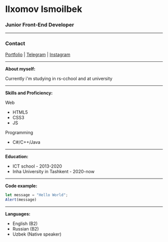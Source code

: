 # Ilxomov Ismoilbek
### Junior Front-End Developer

---

### Contact

<div>
<a href="https://ismoil6ek.netlify.app">Portfolio</a>
| <a href="http://t.me/ismoil6ek">Telegram</a>
| <a href="http://instagram.com/ismoil6ek">Instagram</a>
</div>

---

**About myself:**

Currently i'm studying in rs-cchool and at university

---
**Skills and Proficiency:**

Web
* HTML5
* CSS3
* JS

Programming
* C#/C++/Java

---
**Education:**

* ICT school - 2013-2020
* Inha University in Tashkent - 2020-now

---
**Code example:**

```javascript
let message = "Hello World";
Alert(message)
```
---
**Languages:**
* English (B2)
* Russian (B2)
* Uzbek (Native speaker)
